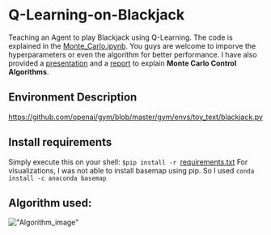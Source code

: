 # Q-Learning-on-Blackjack
Teaching an Agent to play Blackjack using Q-Learning. The code is explained in the [Monte_Carlo.ipynb](https://github.com/ShivankYadav/Q-Learning-on-Blackjack/blob/master/Monte_Carlo.ipynb). You guys are welcome to imporve the hyperparameters or even the algorithm for better performance. I have also provided a [presentation](https://github.com/ShivankYadav/Q-Learning-on-Blackjack/blob/master/MinorProject.pptx) and a [report](https://github.com/ShivankYadav/Q-Learning-on-Blackjack/blob/master/Report.docx) to explain **Monte Carlo Control Algorithms**.

## Environment Description
https://github.com/openai/gym/blob/master/gym/envs/toy_text/blackjack.py

## Install requirements
Simply execute this on your shell: ```$pip install -r ```[requirements.txt](https://github.com/ShivankYadav/Q-Learning-on-Blackjack/blob/master/requirements.txt)
For visualizations, I was not able to install basemap using pip. So I used 
```conda install -c anaconda basemap```
## Algorithm used:
!["Algorithm_image"](https://github.com/ShivankYadav/Q-Learning-on-Blackjack/blob/master/images/algos.png)
